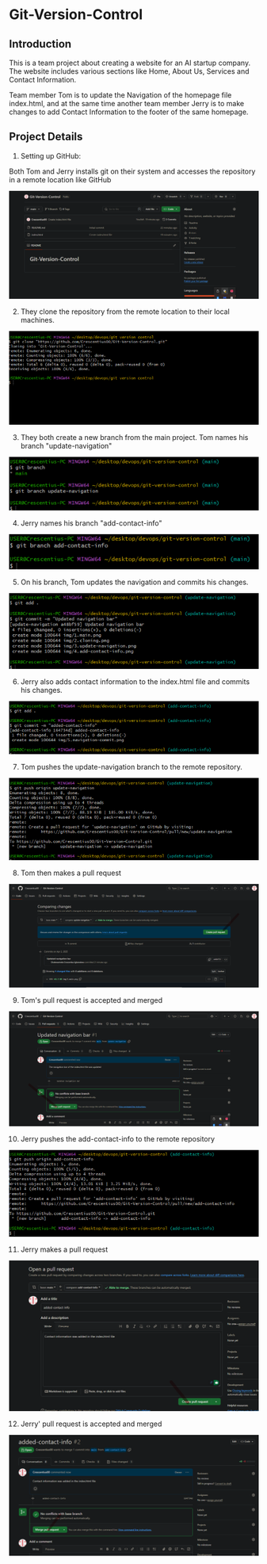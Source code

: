 # Git-Version-Control

## Introduction
This is a team project about creating a website for an AI startup company. The website includes various sections like Home, About Us, Services and Contact Information.

Team member Tom is to update the Navigation of the homepage file index.html, and at the same time another team member Jerry is to make changes to add Contact Information to the footer of the same homepage.

## Project Details
1. Setting up GitHub:

Both Tom and Jerry installs git on their system and accesses the repository in a remote location like GitHub

![](/img/1.GitHub-dashboard.png)

2. They clone the repository from the remote location to their local machines.

![](/img/2.git-cli.png)

3. They both create a new branch from the main project. Tom names his branch "update-navigation"

![](/img/3.update-navigation.png)

4. Jerry names his branch "add-contact-info"

![](/img/4.add-contact-info.png)

5. On his branch, Tom updates the navigation and commits his changes.

![](/img/5.navigation-commit.png)

6. Jerry also adds contact information to the index.html file and commits his changes.

![](/img/6.contact-info-commit.png)

7. Tom pushes the update-navigation branch to the remote repository.

![](/img/7.push-update-navigation.png)

8. Tom then makes a pull request

![](/img/8.pr-update-navigation.png)

9. Tom's pull request is accepted and merged

![](/img/9.pr-merged.png)

10. Jerry pushes the add-contact-info to the remote repository

![](/img/10.push-add-contact-info.png)

11. Jerry makes a pull request

![](/img/11.pr-add-contact-info.png)

12. Jerry' pull request is accepted and merged

![](/img/12.contact-info-pr-merged.png)